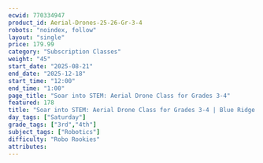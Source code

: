 ```yaml
---
ecwid: 770334947
product_id: Aerial-Drones-25-26-Gr-3-4
robots: "noindex, follow"
layout: "single"
price: 179.99
category: "Subscription Classes"
weight: "45"
start_date: "2025-08-21"
end_date: "2025-12-18"
start_time: "12:00"
end_time: "1:00"
page_title: "Soar into STEM: Aerial Drone Class for Grades 3-4"
featured: 178
title: "Soar into STEM: Aerial Drone Class for Grades 3-4 | Blue Ridge Boost"
day_tags: ["Saturday"]
grade_tags: ["3rd","4th"]
subject_tags: ["Robotics"]
difficulty: "Robo Rookies"
attributes:
---
```


